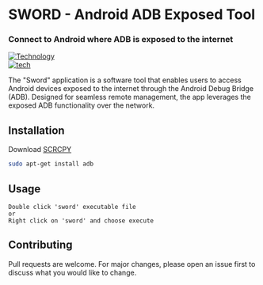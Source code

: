 # SWORD - Android ADB Exposed Tool
### Connect to Android where ADB is exposed to the internet

[![Technology](https://skillicons.dev/icons?i=qt,python,linux&perline=3)](https://github.com/security007/Sword/)
<br>
[![tech](https://img.shields.io/badge/language-Python-blue.svg)](https://github.com/security007/Sword/)

The "Sword" application is a software tool that enables users to access Android devices exposed to the internet through the Android Debug Bridge (ADB). Designed for seamless remote management, the app leverages the exposed ADB functionality over the network.


## Installation

Download [SCRCPY](https://github.com/Genymobile/scrcpy)
```bash
sudo apt-get install adb
```

## Usage

```
Double click 'sword' executable file
or
Right click on 'sword' and choose execute
```

## Contributing

Pull requests are welcome. For major changes, please open an issue first
to discuss what you would like to change.
